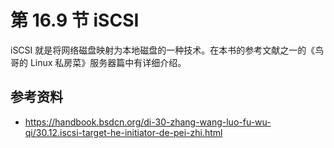# 第 16.9 节 iSCSI

iSCSI 就是将网络磁盘映射为本地磁盘的一种技术。在本书的参考文献之一的《鸟哥的 Linux 私房菜》服务器篇中有详细介绍。

## 参考资料

- <https://handbook.bsdcn.org/di-30-zhang-wang-luo-fu-wu-qi/30.12.iscsi-target-he-initiator-de-pei-zhi.html>
